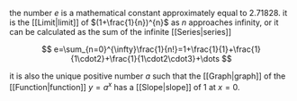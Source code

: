 the number $e$ is a mathematical constant approximately equal to 2.71828. it is the [[Limit|limit]] of $(1+\frac{1}{n})^{n}$ as $n$ approaches infinity, or it can be calculated as the sum of the infinite [[Series|series]]

$$
e=\sum_{n=0}^{\infty}\frac{1}{n!}=1+\frac{1}{1}+\frac{1}{1\cdot2}+\frac{1}{1\cdot2\cdot3}+\dots
$$

it is also the unique positive number $a$ such that the [[Graph|graph]] of the [[Function|function]] $y=a^{x}$ has a [[Slope|slope]] of 1 at $x=0$.